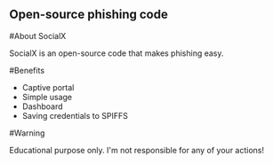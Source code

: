 ## Open-source phishing code

#About SocialX

SocialX is an open-source code that makes phishing easy.

#Benefits

* Captive portal
* Simple usage
* Dashboard
* Saving credentials to SPIFFS

#Warning

Educational purpose only. I'm not responsible for any of your actions!
